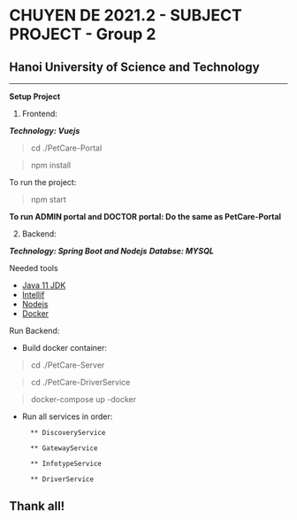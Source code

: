 # CHUYEN DE 2021.2 - SUBJECT PROJECT - Group 2
## Hanoi University of Science and Technology
***

**Setup Project**

1. Frontend:

***Technology: Vuejs***

>cd ./PetCare-Portal

>npm install

To run the project:

>npm start

**To run ADMIN portal and DOCTOR portal: Do the same as PetCare-Portal**

2. Backend:

***Technology: Spring Boot and Nodejs***
***Databse: MYSQL***

Needed tools

* [Java 11 JDK](https://www.oracle.com/java/technologies/javase/jdk11-archive-downloads.html)
* [Intellif](https://www.jetbrains.com/idea/download/#section=windows)
* [Nodejs](https://nodejs.org/en/)
* [Docker](https://www.docker.com/)

Run Backend:

* Build docker container:
>cd ./PetCare-Server

>cd ./PetCare-DriverService

>docker-compose up -docker

* Run all services in order:

        ** DiscoveryService
        
        ** GatewayService
        
        ** InfotypeService
        
        ** DriverService

## Thank all!